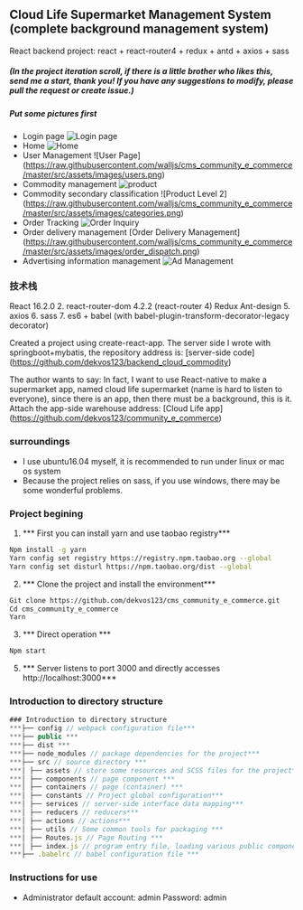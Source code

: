 ## Cloud Life Supermarket Management System (complete background management system)
React backend project: react + react-router4 + redux + antd + axios + sass
##### (In the project iteration scroll, if there is a little brother who likes this, send me a start, thank you! If you have any suggestions to modify, please pull the request or create issue.)
##### Put some pictures first
* Login page
![Login page](https://raw.githubusercontent.com/walljs/cms_community_e_commerce/master/src/assets/images/signin_page.png)
* Home
![Home](https://raw.githubusercontent.com/walljs/cms_community_e_commerce/master/src/assets/images/dashboard.png)
* User Management
![User Page] (https://raw.githubusercontent.com/walljs/cms_community_e_commerce/master/src/assets/images/users.png)
* Commodity management
![product](https://raw.githubusercontent.com/walljs/cms_community_e_commerce/master/src/assets/images/goods.png)
* Commodity secondary classification
![Product Level 2] (https://raw.githubusercontent.com/walljs/cms_community_e_commerce/master/src/assets/images/categories.png)
* Order Tracking
![Order Inquiry](https://raw.githubusercontent.com/walljs/cms_community_e_commerce/master/src/assets/images/order_query.png)
* Order delivery management
[Order Delivery Management] (https://raw.githubusercontent.com/walljs/cms_community_e_commerce/master/src/assets/images/order_dispatch.png)
* Advertising information management
![Ad Management](https://raw.githubusercontent.com/walljs/cms_community_e_commerce/master/src/assets/images/advs.png)
### 技术栈
React 16.2.0
2. react-router-dom 4.2.2 (react-router 4)
Redux
Ant-design
5. axios
6. sass
7. es6 + babel (with babel-plugin-transform-decorator-legacy decorator)

Created a project using create-react-app. The server side I wrote with springboot+mybatis, the repository address is: [server-side code] (https://github.com/dekvos123/backend_cloud_commodity)

The author wants to say: In fact, I want to use React-native to make a supermarket app, named cloud life supermarket (name is hard to listen to everyone), since there is an app, then there must be a background, this is it. Attach the app-side warehouse address: [Cloud Life app] (https://github.com/dekvos123/community_e_commerce)

### surroundings
* I use ubuntu16.04 myself, it is recommended to run under linux or mac os system
* Because the project relies on sass, if you use windows, there may be some wonderful problems.

### Project begining
1. *** First you can install yarn and use taobao registry***
```bash
Npm install -g yarn
Yarn config set registry https://registry.npm.taobao.org --global
Yarn config set disturl https://npm.taobao.org/dist --global
```
2. *** Clone the project and install the environment***
```bash
Git clone https://github.com/dekvos123/cms_community_e_commerce.git
Cd cms_community_e_commerce
Yarn
```
3. *** Direct operation ***
```bash
Npm start
```
5. *** Server listens to port 3000 and directly accesses http://localhost:3000***

### Introduction to directory structure
```js
### Introduction to directory structure
***├── config // webpack configuration file***
***├── public ***
***├── dist ***
***├── node_modules // package dependencies for the project***
***├── src // source directory ***
***│ ├── assets // store some resources and SCSS files for the project***
***│ ├── components // page component ***
***│ ├── containers // page (container) ***
***│ ├── constants // Project global configuration***
***│ ├── services // server-side interface data mapping***
***│ ├── reducers // reducers***
***│ ├── actions // actions***
***│ ├── utils // Some common tools for packaging ***
***│ ├── Routes.js // Page Routing ***
***│ ├── index.js // program entry file, loading various public components***
***├── .babelrc // babel configuration file ***
```
### Instructions for use
* Administrator default account: admin Password: admin

